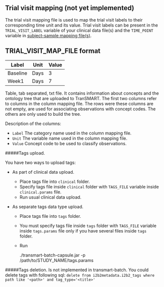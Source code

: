 Trial visit mapping (not yet implemented)
-----------------------------

The trial visit mapping file is used to map the trial visit labels to their corresponding time unit and its value. Trial visit labels can be present in the `TRIAL_VISIT_LABEL` variable of your clinical data file(s) and the `TIME_POINT` variable in [subject-sample mapping file(s)](subject-sample-mapping.md).

TRIAL_VISIT_MAP_FILE format
------------

|Label          |Unit     |     Value    |
|---------------|---------|--------------|
|Baseline       |Days     |3             |
|Week1          |Days     |7             |

Table, tab separated, txt file. It contains information about concepts and the ontology tree that are uploaded to TranSMART. The first two columns refer to columns in the column mapping file. The rows were these columns are not empty, are used for associating observations with concept codes. The others are only used to build the tree.

Description of the columns:
- `Label`  The category name used in the column mapping file.
- `Unit`  The variable name used in the column mapping file.
- `Value`  Concept code to be used to classify observations.

#####Tags upload.

You have two ways to upload tags:

- As part of clinical data upload.

    * Place tags file into `clinical` folder.
    * Specify tags file inside `clinical` folder with `TAGS_FILE` variable inside `clinical.params` file.
    * Run usual clinical data upload.

- As separate tags data type upload.

    * Place tags file into `tags` folder.
    * You must specify tags file inside `tags` folder with `TAGS_FILE` variable inside `tags.params` file only if you
    have several files inside `tags` folder.
    * Run

        ./transmart-batch-capsule.jar -p /path/to/STUDY_NAME/tags.params

#####Tags deletion.
Is not implemented in transmart-batch.
You could delete tags with following sql: `delete from i2b2metadata.i2b2_tags where path like '<path>' and tag_type='<title>'`
